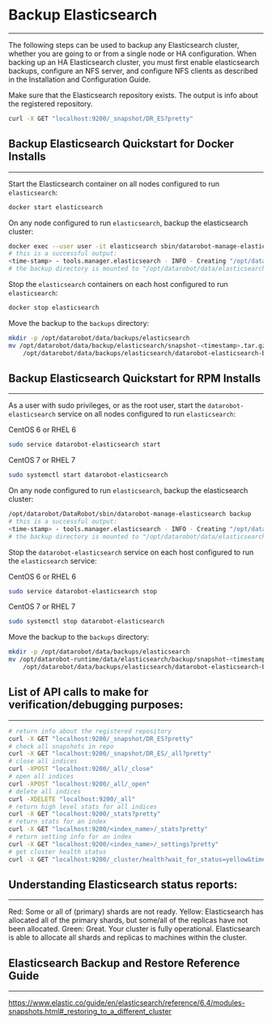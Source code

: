 <a name="backup-elasticsearch"></a>
# Backup Elasticsearch
----------------------
The following steps can be used to backup any Elasticsearch cluster, whether you are going to or from a single node or HA configuration. When backing up an HA Elasticsearch cluster, you must first enable elasticsearch backups, configure an NFS server, and configure NFS clients as described in the Installation and Configuration Guide.

Make sure that the Elasticsearch repository exists. The output is info about the registered repository.
```bash
curl -X GET "localhost:9200/_snapshot/DR_ES?pretty"
```

<a name="backup-elasticsearch-quickstart-docker"></a>
## Backup Elasticsearch Quickstart for Docker Installs
------------------------------------------------------
Start the Elasticsearch container on all nodes configured to run `elasticsearch`:
```bash
docker start elasticsearch
```

On any node configured to run `elasticsearch`, backup the elasticsearch cluster:
```bash
docker exec --user user -it elasticsearch sbin/datarobot-manage-elasticsearch backup
# this is a successful output:
<time-stamp> - tools.manager.elasticsearch - INFO - Creating "/opt/datarobot-runtime/data/elasticsearch/backup/snapshot-<timestamp>.tar.gz"
# the backup directory is mounted to "/opt/datarobot/data/elasticsearch/backup/" on the host
```

Stop the `elasticsearch` containers on each host configured to run `elasticsearch`:
```bash
docker stop elasticsearch
```

Move the backup to the `backups` directory:
```bash
mkdir -p /opt/datarobot/data/backups/elasticsearch
mv /opt/datarobot/data/backup/elasticsearch/snapshot-<timestamp>.tar.gz \
	/opt/datarobot/data/backups/elasticsearch/datarobot-elasticsearch-backup-$(date +%F).tar.gz
```

<a name="backup-elasticsearch-quickstart-rpm"></a>
## Backup Elasticsearch Quickstart for RPM Installs
---------------------------------------------------
As a user with sudo privileges, or as the root user, start the `datarobot-elasticsearch` service on all nodes configured to run `elasticsearch`:

CentOS 6 or RHEL 6
```bash
sudo service datarobot-elasticsearch start
```

CentOS 7 or RHEL 7
```bash
sudo systemctl start datarobot-elasticsearch
```

On any node configured to run `elasticsearch`, backup the elasticsearch cluster:
```bash
/opt/datarobot/DataRobot/sbin/datarobot-manage-elasticsearch backup
# this is a successful output:
<time-stamp> - tools.manager.elasticsearch - INFO - Creating "/opt/datarobot-runtime/data/elasticsearch/backup/snapshot-<timestamp>.tar.gz"
# the backup directory is mounted to "/opt/datarobot/data/elasticsearch/backup/" on the host
```

Stop the `datarobot-elasticsearch` service on each host configured to run the `elasticsearch` service:

CentOS 6 or RHEL 6
```bash
sudo service datarobot-elasticsearch stop
```

CentOS 7 or RHEL 7
```bash
sudo systemctl stop datarobot-elasticsearch
```

Move the backup to the `backups` directory:
```bash
mkdir -p /opt/datarobot/data/backups/elasticsearch
mv /opt/datarobot-runtime/data/elasticsearch/backup/snapshot-<timestamp>.tar.gz \
	/opt/datarobot/data/backups/elasticsearch/datarobot-elasticsearch-backup-$(date +%F).tar.gz
```


<a name="elasticsearch-api-reference"></a>
## List of API calls to make for verification/debugging purposes:
-----------------------------------------------------------------
```bash
# return info about the registered repository
curl -X GET "localhost:9200/_snapshot/DR_ES?pretty"
# check all snapshots in repo
curl -X GET "localhost:9200/_snapshot/DR_ES/_all?pretty"
# close all indices
curl -XPOST "localhost:9200/_all/_close"
# open all indices
curl -XPOST "localhost:9200/_all/_open"
# delete all indices
curl -XDELETE "localhost:9200/_all"
# return high level stats for all indices
curl -X GET "localhost:9200/_stats?pretty"
# return stats for an index
curl -X GET "localhost:9200/<index_name>/_stats?pretty"
# return setting info for an index
curl -X GET "localhost:9200/<index_name>/_settings?pretty"
# get cluster health status
curl -X GET "localhost:9200/_cluster/health?wait_for_status=yellow&timeout=50s&pretty"
```

<a name="elasticsearch-status-reports"></a>
## Understanding Elasticsearch status reports:
----------------------------------------------
Red: Some or all of (primary) shards are not ready.
Yellow: Elasticsearch has allocated all of the primary shards, but some/all of the replicas have not been allocated.
Green: Great. Your cluster is fully operational. Elasticsearch is able to allocate all shards and replicas to machines within the cluster.

<a name="elasticsearch-backup-restore-reference"></a>
## Elasticsearch Backup and Restore Reference Guide
---------------------------------------------------
<https://www.elastic.co/guide/en/elasticsearch/reference/6.4/modules-snapshots.html#_restoring_to_a_different_cluster>
